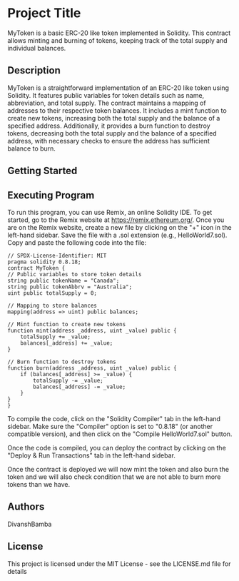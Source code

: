# Project Title

MyToken is a basic ERC-20 like token implemented in Solidity. This contract allows minting and burning of tokens, keeping track of the total supply and individual balances.

## Description

MyToken is a straightforward implementation of an ERC-20 like token using Solidity. It features public variables for token details such as name, abbreviation, and total supply. The contract maintains a mapping of addresses to their respective token balances. It includes a mint function to create new tokens, increasing both the total supply and the balance of a specified address. Additionally, it provides a burn function to destroy tokens, decreasing both the total supply and the balance of a specified address, with necessary checks to ensure the address has sufficient balance to burn.

## Getting Started
## Executing Program
To run this program, you can use Remix, an online Solidity IDE. To get started, go to the Remix website at https://remix.ethereum.org/.
Once you are on the Remix website, create a new file by clicking on the "+" icon in the left-hand sidebar. Save the file with a .sol extension (e.g., HelloWorld7.sol). Copy and paste the following code into the file:


    // SPDX-License-Identifier: MIT
    pragma solidity 0.8.18;
    contract MyToken {
    // Public variables to store token details
    string public tokenName = "Canada";
    string public tokenAbbrv = "Australia";
    uint public totalSupply = 0;

    // Mapping to store balances
    mapping(address => uint) public balances;

    // Mint function to create new tokens
    function mint(address _address, uint _value) public {
        totalSupply += _value;
        balances[_address] += _value;
    }

    // Burn function to destroy tokens
    function burn(address _address, uint _value) public {
        if (balances[_address] >= _value) {
            totalSupply -= _value;
            balances[_address] -= _value;
        }
    }
    }

To compile the code, click on the "Solidity Compiler" tab in the left-hand sidebar. Make sure the "Compiler" option is set to "0.8.18" (or another compatible version), and then click on the "Compile HelloWorld7.sol" button.

Once the code is compiled, you can deploy the contract by clicking on the "Deploy & Run Transactions" tab in the left-hand sidebar. 

Once the contract is deployed we will now mint the token and also burn the token and we will also check condition that we are not able to burn more tokens than we have.

## Authors
DivanshBamba


## License
This project is licensed under the MIT License - see the LICENSE.md file for details
